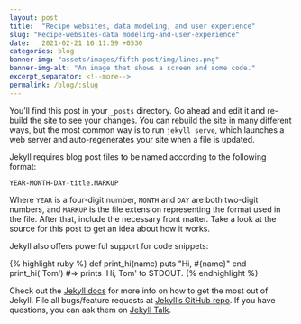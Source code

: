 ```yaml
---
layout: post
title:  "Recipe websites, data modeling, and user experience"
slug: "Recipe-websites-data modeling-and-user-experience"
date:   2021-02-21 16:11:59 +0530
categories: blog
banner-img: "assets/images/fifth-post/img/lines.png"
banner-img-alt: "An image that shows a screen and some code."
excerpt_separator: <!--more-->
permalink: /blog/:slug
---
```


You’ll find this post in your `_posts` directory. Go ahead and edit it and re-build the site to see your changes. You can rebuild <!--more-->the site in many different ways, but the most common way is to run `jekyll serve`, which launches a web server and auto-regenerates your site when a file is updated.

Jekyll requires blog post files to be named according to the following format:

`YEAR-MONTH-DAY-title.MARKUP`

Where `YEAR` is a four-digit number, `MONTH` and `DAY` are both two-digit numbers, and `MARKUP` is the file extension representing the format used in the file. After that, include the necessary front matter. Take a look at the source for this post to get an idea about how it works.

Jekyll also offers powerful support for code snippets:

{% highlight ruby %}
def print_hi(name)
  puts "Hi, #{name}"
end
print_hi('Tom')
#=> prints 'Hi, Tom' to STDOUT.
{% endhighlight %}

Check out the [Jekyll docs][jekyll-docs] for more info on how to get the most out of Jekyll. File all bugs/feature requests at [Jekyll’s GitHub repo][jekyll-gh]. If you have questions, you can ask them on [Jekyll Talk][jekyll-talk].

[jekyll-docs]: https://jekyllrb.com/docs/home
[jekyll-gh]:   https://github.com/jekyll/jekyll
[jekyll-talk]: https://talk.jekyllrb.com/

